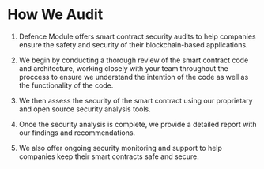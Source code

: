 # How We Audit

1. Defence Module offers smart contract security audits to help companies ensure the safety and security of their blockchain-based applications.

2. We begin by conducting a thorough review of the smart contract code and architecture, working closely with your team throughout the proccess to ensure we understand the intention of the code as well as the functionality of the code.

3. We then assess the security of the smart contract using our proprietary and open source security analysis tools.

4. Once the security analysis is complete, we provide a detailed report with our findings and recommendations.

5. We also offer ongoing security monitoring and support to help companies keep their smart contracts safe and secure.
